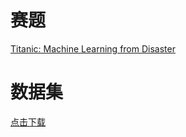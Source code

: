 # 赛题
[Titanic: Machine Learning from Disaster](https://www.kaggle.com/c/titanic)
# 数据集
[点击下载](https://www.kaggle.com/c/titanic/data)
